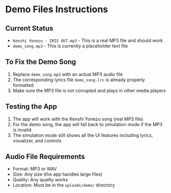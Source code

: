 # Demo Files Instructions

## Current Status
- `Kenshi Yonezu - IRIS OUT.mp3` - This is a real MP3 file and should work
- `demo_song.mp3` - This is currently a placeholder text file

## To Fix the Demo Song
1. Replace `demo_song.mp3` with an actual MP3 audio file
2. The corresponding lyrics file `demo_song.lrc` is already properly formatted
3. Make sure the MP3 file is not corrupted and plays in other media players

## Testing the App
1. The app will work with the Kenshi Yonezu song (real MP3 file)
2. For the demo song, the app will fall back to simulation mode if the MP3 is invalid
3. The simulation mode still shows all the UI features including lyrics, visualizer, and controls

## Audio File Requirements
- Format: MP3 or WAV
- Size: Any size (the app handles large files)
- Quality: Any quality works
- Location: Must be in the `uploads/demo/` directory
